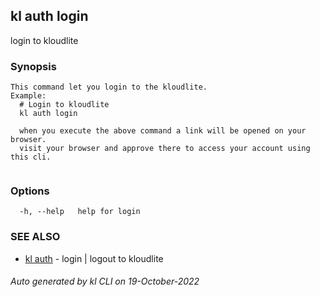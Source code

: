 ## kl auth login

login to kloudlite

### Synopsis

```
This command let you login to the kloudlite.
Example:
  # Login to kloudlite
  kl auth login 

  when you execute the above command a link will be opened on your browser. 
  visit your browser and approve there to access your account using this cli.
	
```

### Options

```
  -h, --help   help for login
```

### SEE ALSO

* [kl auth](kl_auth.md)  - login | logout to kloudlite

###### Auto generated by kl CLI on 19-October-2022

